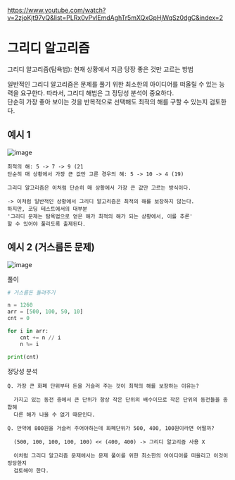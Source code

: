 https://www.youtube.com/watch?v=2zjoKjt97vQ&list=PLRx0vPvlEmdAghTr5mXQxGpHjWqSz0dgC&index=2
# 그리디 알고리즘

그리디 알고리즘(탐욕법): 현재 상황에서 지금 당장 좋은 것만 고르는 방법  

일반적인 그리디 알고리즘은 문제를 풀기 위한 최소한의 아이디어를 떠올릴 수 있는 능력을 요구한다.
따라서, 그리디 해법은 그 정당성 분석이 중요하다.  
단순히 가장 좋아 보이는 것을 반복적으로 선택해도 최적의 해를 구할 수 있는지 검토한다.

## 예시 1
![image](https://user-images.githubusercontent.com/87055456/135046331-3c3a5f74-84b6-4a92-a621-a51b09dadf56.png)
```
최적의 해: 5 -> 7 -> 9 (21
단순히 매 상황에서 가장 큰 값만 고른 경우의 해: 5 -> 10 -> 4 (19)

그리디 알고리즘은 이처럼 단순히 매 상황에서 가장 큰 값만 고르는 방식이다.

-> 이처럼 일반적인 상황에서 그리디 알고리즘은 최적의 해를 보장하지 않는다.
하지만, 코딩 테스트에서의 대부분 
'그리디 문제는 탐욕법으로 얻은 해가 최적의 해가 되는 상황에서, 이를 추론'
할 수 있어야 풀리도록 출제된다.
```

## 예시 2 (거스름돈 문제) 
![image](https://user-images.githubusercontent.com/87055456/135047154-074866a1-5003-4091-a3da-cdf7e5a141d1.png)

풀이
``` python
# 거스름돈 돌려주기

n = 1260
arr = [500, 100, 50, 10]
cnt = 0

for i in arr:
    cnt += n // i
    n %= i

print(cnt)

```

정당성 분석
```
Q. 가장 큰 화폐 단위부터 돈을 거슬러 주는 것이 최적의 해를 보장하는 이유는?

  가지고 있는 동전 중에서 큰 단위가 항상 작은 단위의 배수이므로 작은 단위의 동전들을 종합해 
  다른 해가 나올 수 없기 때문인다.

Q. 만약에 800원을 거슬러 주어야하는데 화폐단위가 500, 400, 100원이라면 어떨까?
  
  (500, 100, 100, 100, 100) << (400, 400) -> 그리디 알고리즘 사용 X
  
  이처럼 그리디 알고리즘 문제에서는 문제 풀이를 위한 최소한의 아이디어를 떠올리고 이것이 정당한지
  검토해야 한다. 
  
```
